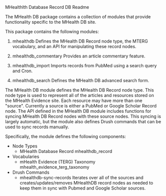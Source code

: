 MHealthlth Database Record DB Readme

The MHealth DB package contains a collection of modules that provide
functionality specific to the MHealth DB site.

This package contains the following modules:

  1. mhealthdb
     Defines the MHealth DB Record node type, the MTERG vocabulary, and
     an API for manipulating these record nodes. 

  2. mhealthdb_commentary
     Provides an article commentary feature.

  3. mhealthdb_import
     Imports records from PubMed using a search query and Cron.

  4. mhealthdb_search
     Defines the MHealth DB advanced search form.

The MHealth DB module defines the MHealth DB Record node type. This
node type is used to represent all of the articles and resources
stored on the MHealth Evidence site. Each resource may have more than
one "source". Currently a source is either a PubMed or Google Scholar
Record node. The API defined in the MHealth DB module includes
functions for syncing MHealth DB Record nodes with these source nodes.
This syncing is largely automatic, but the module also defines Drush
commands that can be used to sync records manually.

Specifically, the module defines the following components:

  * Node Types
    * MHealth Database Record
      mhealthdb_record
  * Vocabularies
    * mHealth Evidence (TERG) Taxonomy
      mhealth_evidence_terg_taxonomy
  * Drush Commands
    * mhealthdb-sync-records
      Iterates over all of the sources and creates/updates/removes
      MHealthDB record nodes as needed to keep them in sync with Pubmed
      and Google Scholar sources.
